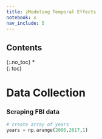 ```yaml
---
title: zModeling Temporal Effects
notebook: x
nav_include: 5
---
```


## Contents
{:.no_toc}
*  
{: toc}

# Data Collection





### Scraping FBI data



```python
# create array of years
years = np.arange(2006,2017,1)
```